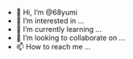 - 👋 Hi, I’m @68yumi
- 👀 I’m interested in ...
- 🌱 I’m currently learning ...
- 💞️ I’m looking to collaborate on ...
- 📫 How to reach me ...

<!---
68yumi/68yumi is a ✨ special ✨ repository because its `README.md` (this file) appears on your GitHub profile.
You can click the Preview link to take a look at your changes.
--->
